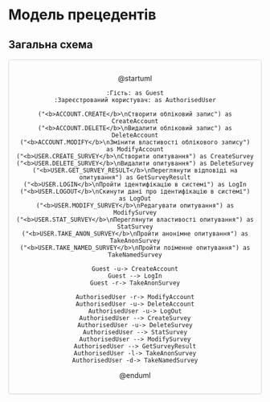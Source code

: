 # Модель прецедентів

## Загальна схема

<center style="
    border-radius: 4px;
    border: 1px solid #cfd7e6;
    box-shadow: 0 1px 3px 0 rgba(89,105,129,.05), 0 1px 1px 0 rgba(0,0,0,.025);
    padding: 1em;
">

@startuml

    :Гість: as Guest
    :Зареєстрований користувач: as AuthorisedUser

    ("<b>ACCOUNT.CREATE</b>\nСтворити обліковий запис") as CreateAccount
    ("<b>ACCOUNT.DELETE</b>\nВидалити обліковий запис") as DeleteAccount
    ("<b>ACCOUNT.MODIFY</b>\nЗмінити властивості облікового запису") as ModifyAccount
    ("<b>USER.CREATE_SURVEY</b>\nСтворити опитування") as CreateSurvey
    ("<b>USER.DELETE_SURVEY</b>\nВидалити опитування") as DeleteSurvey
    ("<b>USER.GET_SURVEY_RESULT</b>\nПереглянути відповіді на опитування") as GetSurveyResult
    ("<b>USER.LOGIN</b>\nПройти ідентифікацію в системі") as LogIn
    ("<b>USER.LOGOUT</b>\nСкинути дані про ідентифікацію в системі") as LogOut
    ("<b>USER.MODIFY_SURVEY</b>\nРедагувати опитування") as ModifySurvey
    ("<b>USER.STAT_SURVEY</b>\nПереглянути властивості опитування") as StatSurvey
    ("<b>USER.TAKE_ANON_SURVEY</b>\nПройти анонімне опитування") as TakeAnonSurvey
    ("<b>USER.TAKE_NAMED_SURVEY</b>\nПройти поіменне опитування") as TakeNamedSurvey

    Guest -u-> CreateAccount
    Guest --> LogIn
    Guest -r-> TakeAnonSurvey

    AuthorisedUser -r-> ModifyAccount
    AuthorisedUser -u-> DeleteAccount
    AuthorisedUser -u-> LogOut
    AuthorisedUser --> CreateSurvey
    AuthorisedUser -u-> DeleteSurvey
    AuthorisedUser --> StatSurvey
    AuthorisedUser --> ModifySurvey
    AuthorisedUser --> GetSurveyResult
    AuthorisedUser -l-> TakeAnonSurvey
    AuthorisedUser -d-> TakeNamedSurvey

@enduml

</center>